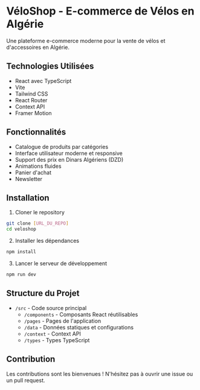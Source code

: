 # VéloShop - E-commerce de Vélos en Algérie

Une plateforme e-commerce moderne pour la vente de vélos et d'accessoires en Algérie.

## Technologies Utilisées

- React avec TypeScript
- Vite
- Tailwind CSS
- React Router
- Context API
- Framer Motion

## Fonctionnalités

- Catalogue de produits par catégories
- Interface utilisateur moderne et responsive
- Support des prix en Dinars Algériens (DZD)
- Animations fluides
- Panier d'achat
- Newsletter

## Installation

1. Cloner le repository
```bash
git clone [URL_DU_REPO]
cd veloshop
```

2. Installer les dépendances
```bash
npm install
```

3. Lancer le serveur de développement
```bash
npm run dev
```

## Structure du Projet

- `/src` - Code source principal
  - `/components` - Composants React réutilisables
  - `/pages` - Pages de l'application
  - `/data` - Données statiques et configurations
  - `/context` - Context API
  - `/types` - Types TypeScript

## Contribution

Les contributions sont les bienvenues ! N'hésitez pas à ouvrir une issue ou un pull request.
